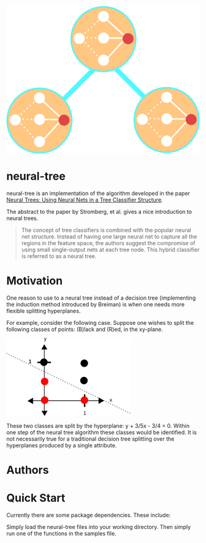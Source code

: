 ![Alt text](neuraltree.png)
# neural-tree

neural-tree is an implementation of the algorithm developed in the paper [Neural Trees: Using Neural Nets in a Tree Classifier Structure](http://ieeexplore.ieee.org/xpl/login.jsp?tp=&arnumber=150832&url=http%3A%2F%2Fieeexplore.ieee.org%2Fxpls%2Fabs_all.jsp%3Farnumber%3D150832). 

The abstract to the paper by Stromberg, et al. gives a nice introduction to neural trees.

>The concept of tree classifiers is combined with the popular neural net structure. Instead of having one large neural net to capture all the regions in the feature space, the authors suggest the compromise of using small single-output nets at each tree node. This hybrid classifier is referred to as a neural tree.

# Motivation

One reason to use to a neural tree instead of a decision tree (implementing the induction method introduced by Breiman) is when one needs more flexible splitting hyperplanes. 

For example, consider the following case. Suppose one wishes to split the following classes of points: (B)lack and (R)ed, in the xy-plane. 

![Alt text](neuralsplit.png)

These two classes are split by the hyperplane: y + 3/5x - 3/4 = 0. Within one step of the neural tree algorithm these classes would be identified. It is not necessarily true for a traditional decision tree splitting over the hyperplanes produced by a single attribute.

# Authors


# Quick Start

Currently there are some package dependencies. These include:



Simply load the neural-tree files into your working directory. Then simply run one of the functions in the samples file.
